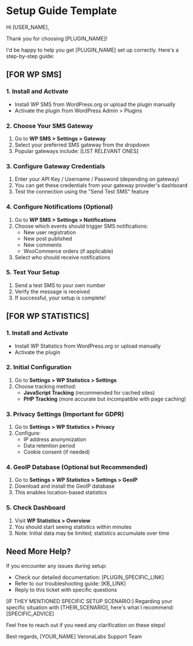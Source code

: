 # Setup Guide Template

Hi [USER_NAME],

Thank you for choosing [PLUGIN_NAME]!

I'd be happy to help you get [PLUGIN_NAME] set up correctly. Here's a step-by-step guide:

## [FOR WP SMS]

### 1. Install and Activate
- Install WP SMS from WordPress.org or upload the plugin manually
- Activate the plugin from WordPress Admin > Plugins

### 2. Choose Your SMS Gateway
1. Go to **WP SMS > Settings > Gateway**
2. Select your preferred SMS gateway from the dropdown
3. Popular gateways include: [LIST RELEVANT ONES]

### 3. Configure Gateway Credentials
1. Enter your API Key / Username / Password (depending on gateway)
2. You can get these credentials from your gateway provider's dashboard
3. Test the connection using the "Send Test SMS" feature

### 4. Configure Notifications (Optional)
1. Go to **WP SMS > Settings > Notifications**
2. Choose which events should trigger SMS notifications:
   - New user registration
   - New post published
   - New comments
   - WooCommerce orders (if applicable)
3. Select who should receive notifications

### 5. Test Your Setup
1. Send a test SMS to your own number
2. Verify the message is received
3. If successful, your setup is complete!

## [FOR WP STATISTICS]

### 1. Install and Activate
- Install WP Statistics from WordPress.org or upload manually
- Activate the plugin

### 2. Initial Configuration
1. Go to **Settings > WP Statistics > Settings**
2. Choose tracking method:
   - **JavaScript Tracking** (recommended for cached sites)
   - **PHP Tracking** (more accurate but incompatible with page caching)

### 3. Privacy Settings (Important for GDPR)
1. Go to **Settings > WP Statistics > Privacy**
2. Configure:
   - IP address anonymization
   - Data retention period
   - Cookie consent (if needed)

### 4. GeoIP Database (Optional but Recommended)
1. Go to **Settings > WP Statistics > Settings > GeoIP**
2. Download and install the GeoIP database
3. This enables location-based statistics

### 5. Check Dashboard
1. Visit **WP Statistics > Overview**
2. You should start seeing statistics within minutes
3. Note: Initial data may be limited; statistics accumulate over time

## Need More Help?

If you encounter any issues during setup:
- Check our detailed documentation: [PLUGIN_SPECIFIC_LINK]
- Refer to our troubleshooting guide: [KB_LINK]
- Reply to this ticket with specific questions

[IF THEY MENTIONED SPECIFIC SETUP SCENARIO:]
Regarding your specific situation with [THEIR_SCENARIO], here's what I recommend:
[SPECIFIC_ADVICE]

Feel free to reach out if you need any clarification on these steps!

Best regards,
[YOUR_NAME]
VeronaLabs Support Team
